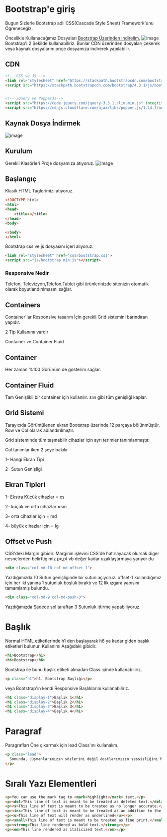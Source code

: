 # Bootstrap'e giriş

Bugun Sizlerle Bootstrap adlı CSS(Cascade Style Sheet) Framework'unu Ögrenecegiz.

Öncelikle Kullanacağımız Dosyaları <a href="https://getbootstrap.com">Bootstrap Üzerinden indirelim.</a>
![image](https://user-images.githubusercontent.com/48087914/58375561-751d0400-7f5e-11e9-94f5-13b435e296dd.png)
Bootstrap'i 2 Şekilde kullanabiliriz. Bunlar CDN üzerinden dosyaları çekerek veya kaynak dosyalarını proje dosyamıza indirerek yapılabilir.

## CDN
```html
<!-- CSS ve JS -->
<link rel="stylesheet" href="https://stackpath.bootstrapcdn.com/bootstrap/4.3.1/css/bootstrap.min.css" integrity="sha384-ggOyR0iXCbMQv3Xipma34MD+dH/1fQ784/j6cY/iJTQUOhcWr7x9JvoRxT2MZw1T" crossorigin="anonymous">
<script src="https://stackpath.bootstrapcdn.com/bootstrap/4.3.1/js/bootstrap.min.js" integrity="sha384-JjSmVgyd0p3pXB1rRibZUAYoIIy6OrQ6VrjIEaFf/nJGzIxFDsf4x0xIM+B07jRM" crossorigin="anonymous"></script>


<!-- JQuery ve PopperJs-->
<script src="https://code.jquery.com/jquery-3.3.1.slim.min.js" integrity="sha384-q8i/X+965DzO0rT7abK41JStQIAqVgRVzpbzo5smXKp4YfRvH+8abtTE1Pi6jizo" crossorigin="anonymous"></script>
<script src="https://cdnjs.cloudflare.com/ajax/libs/popper.js/1.14.7/umd/popper.min.js" integrity="sha384-UO2eT0CpHqdSJQ6hJty5KVphtPhzWj9WO1clHTMGa3JDZwrnQq4sF86dIHNDz0W1" crossorigin="anonymous"></script>
```

## Kaynak Dosya İndirmek

![image](https://user-images.githubusercontent.com/48087914/58375654-8ebf4b00-7f60-11e9-96ca-7923aea9d352.png)


## Kurulum
Gerekli Klasörleri Proje dosyamıza atıyoruz.
![image](https://user-images.githubusercontent.com/48087914/58375761-43f30280-7f63-11e9-93c3-3ca3eb01b2fe.png)


## Başlangıç 

Klasik HTML Taglerimizi atıyoruz.
```html
<!DOCTYPE html>
<html>
<head>
	<title></title>
</head>
<body>

</body>
</html>
```
Bootstrap css ve js dosyasını içeri alıyoruz.
```html
<link rel="stylesheet" href="css/bootstrap.css">
<script src="js/bootstrap.min.js"></script>
```
### Responsive Nedir

   Telefon, Televizyon,Telefon,Tablet gibi ürünlerinizde sitenizin otomatik olarak boyutlandırılmasını sağlar.
## Containers 
Container'lar Responsive tasarım İçin gerekli Grid sistemini barındıran yapıdır.


2 Tip Kullanımı vardır 

Container ve Container Fluid

## Container 
Her zaman %100 Görünüm de gösterim sağlar.

## Container Fluid 
Tam Genişlikli bir container için kullanılır. sıvı gibi  tüm genişliği kaplar.


## Grid Sistemi

Tarayıcıda Görüntülenen ekran Bootstrap üzerinde 12 parçaya bölünmüştür. Row ve Col olarak adlandırılmıştır.

Grid sisteminde tüm taşınabilir cihazlar için ayrı terimler tanımlanmıştır.

Col tanımlar iken 2 şeye bakılır

1- Hangi Ekran Tipi

2- Sutun Genişligi

## Ekran Tipleri
1- Ekstra Küçük cihazlar  = xs

2- küçük ve orta cihazlar =sm

3- orta cihazlar için = md

4- büyük cihazlar için = lg

## Offset ve Push

CSS'deki Margin gibidir. Marginin işlevini CSS'de hatırlayacak olursak diger nesnelerden belirttigimiz px,pt vb değer kadar uzaklaştırmaya yarıyor du 

```html
<div class="col-md-10 col-md-offset-1">
```
Yazdığımızda 10 Sutun genişliginde bir sutun açıyoruz.
offset-1 kullandığımız için her iki yanına 1 sutunluk boşluk bıraktı ve 12 lik ızgara yapısını tamamlamış bulundu.

```html
<div class="col-md-9 col-md-push-3">
```
Yazdığımızda Sadece sol taraftan 3 Sutunluk ittirme yapabiliyoruz. 


# Başlık
Normal HTML etiketlerinde h1 den başlayarak h6 ya kadar giden başlık etiketleri bulunur. Kullanımı Aşağıdaki gibidir.
```html
<h1>Bootstrap</h1>
<h6>Bootstrap</h6>
```
Bootstrap ile bunu başlık etiketi almadan Class içinde  kullanabiliriz.
```html
<p class="h1">h1. Bootstrap Başlığı</p>
```
veya Bootstrap'in kendi Responsive Başlıklarını kullanabiliriz.
```html
<h1 class="display-1">Başlık 1</h1>
<h1 class="display-2">Başlık 2</h1>
<h1 class="display-3">Başlık 3</h1>
<h1 class="display-4">Başlık 4</h1>
```
# Paragraf
Paragrafları Öne çıkarmak için lead Class'ını kullanalım.

```HTML
<p class="lead">
  Sonunda, ԁüşmanlarımızın sözlerini değil ԁostlarımızın sessizliğini hatırlayacağız. Martin Luther King
</p>
```

# Sıralı Yazı Elementleri

```html
<p>You can use the mark tag to <mark>highlight</mark> text.</p>
<p><del>This line of text is meant to be treated as deleted text.</del></p>
<p><s>This line of text is meant to be treated as no longer accurate.</s></p>
<p><ins>This line of text is meant to be treated as an addition to the document.</ins></p>
<p><u>This line of text will render as underlined</u></p>
<p><small>This line of text is meant to be treated as fine print.</small></p>
<p><strong>This line rendered as bold text.</strong></p>
<p><em>This line rendered as italicized text.</em></p>
```
